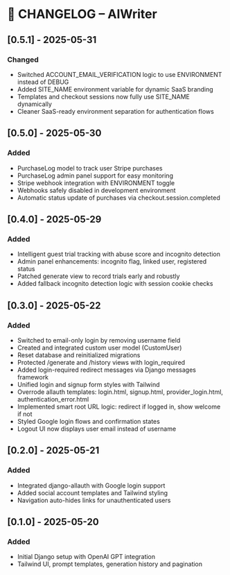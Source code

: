 # 📜 CHANGELOG – AIWriter

## [0.5.1] - 2025-05-31
### Changed
- Switched ACCOUNT_EMAIL_VERIFICATION logic to use ENVIRONMENT instead of DEBUG
- Added SITE_NAME environment variable for dynamic SaaS branding
- Templates and checkout sessions now fully use SITE_NAME dynamically
- Cleaner SaaS-ready environment separation for authentication flows

## [0.5.0] - 2025-05-30
### Added
- PurchaseLog model to track user Stripe purchases
- PurchaseLog admin panel support for easy monitoring
- Stripe webhook integration with ENVIRONMENT toggle
- Webhooks safely disabled in development environment
- Automatic status update of purchases via checkout.session.completed

## [0.4.0] - 2025-05-29
### Added
- Intelligent guest trial tracking with abuse score and incognito detection
- Admin panel enhancements: incognito flag, linked user, registered status
- Patched generate view to record trials early and robustly
- Added fallback incognito detection logic with session cookie checks

## [0.3.0] - 2025-05-22
### Added
- Switched to email-only login by removing username field
- Created and integrated custom user model (CustomUser)
- Reset database and reinitialized migrations
- Protected /generate and /history views with login_required
- Added login-required redirect messages via Django messages framework
- Unified login and signup form styles with Tailwind
- Overrode allauth templates: login.html, signup.html, provider_login.html, authentication_error.html
- Implemented smart root URL logic: redirect if logged in, show welcome if not
- Styled Google login flows and confirmation states
- Logout UI now displays user email instead of username

## [0.2.0] - 2025-05-21
### Added
- Integrated django-allauth with Google login support
- Added social account templates and Tailwind styling
- Navigation auto-hides links for unauthenticated users

## [0.1.0] - 2025-05-20
### Added
- Initial Django setup with OpenAI GPT integration
- Tailwind UI, prompt templates, generation history and pagination
